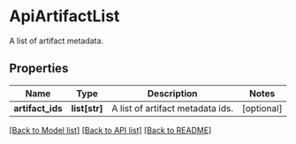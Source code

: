 # ApiArtifactList

A list of artifact metadata.
## Properties
Name | Type | Description | Notes
------------ | ------------- | ------------- | -------------
**artifact_ids** | **list[str]** | A list of artifact metadata ids. | [optional] 

[[Back to Model list]](../README.md#documentation-for-models) [[Back to API list]](../README.md#documentation-for-api-endpoints) [[Back to README]](../README.md)


